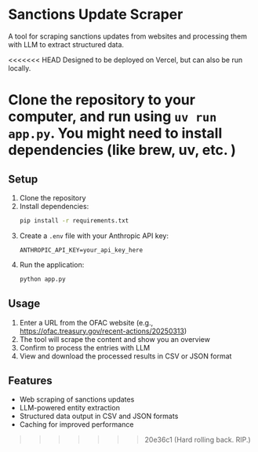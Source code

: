 # Sanctions Update Scraper

A tool for scraping sanctions updates from websites and processing them with LLM to extract structured data.

<<<<<<< HEAD
Designed to be deployed on Vercel, but can also be run locally. 

Clone the repository to your computer, and run using `uv run app.py`. You might need to install dependencies (like brew, uv, etc. )
=======
## Setup

1. Clone the repository
2. Install dependencies:
   ```bash
   pip install -r requirements.txt
   ```
3. Create a `.env` file with your Anthropic API key:
   ```
   ANTHROPIC_API_KEY=your_api_key_here
   ```
4. Run the application:
   ```bash
   python app.py
   ```

## Usage

1. Enter a URL from the OFAC website (e.g., https://ofac.treasury.gov/recent-actions/20250313)
2. The tool will scrape the content and show you an overview
3. Confirm to process the entries with LLM
4. View and download the processed results in CSV or JSON format

## Features

- Web scraping of sanctions updates
- LLM-powered entity extraction
- Structured data output in CSV and JSON formats
- Caching for improved performance
>>>>>>> 20e36c1 (Hard rolling back. RIP.)
